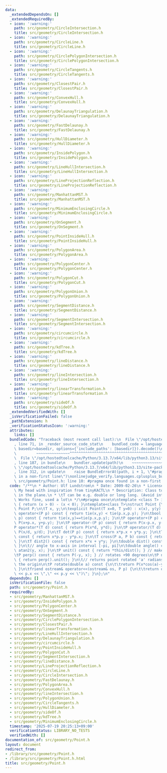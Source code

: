 ```yaml
---
data:
  _extendedDependsOn: []
  _extendedRequiredBy:
  - icon: ':warning:'
    path: src/geometry/CircleIntersection.h
    title: src/geometry/CircleIntersection.h
  - icon: ':warning:'
    path: src/geometry/CircleLine.h
    title: src/geometry/CircleLine.h
  - icon: ':warning:'
    path: src/geometry/CirclePolygonIntersection.h
    title: src/geometry/CirclePolygonIntersection.h
  - icon: ':warning:'
    path: src/geometry/CircleTangents.h
    title: src/geometry/CircleTangents.h
  - icon: ':warning:'
    path: src/geometry/ClosestPair.h
    title: src/geometry/ClosestPair.h
  - icon: ':warning:'
    path: src/geometry/ConvexHull.h
    title: src/geometry/ConvexHull.h
  - icon: ':warning:'
    path: src/geometry/DelaunayTriangulation.h
    title: src/geometry/DelaunayTriangulation.h
  - icon: ':warning:'
    path: src/geometry/FastDelaunay.h
    title: src/geometry/FastDelaunay.h
  - icon: ':warning:'
    path: src/geometry/HullDiameter.h
    title: src/geometry/HullDiameter.h
  - icon: ':warning:'
    path: src/geometry/InsidePolygon.h
    title: src/geometry/InsidePolygon.h
  - icon: ':warning:'
    path: src/geometry/LineHullIntersection.h
    title: src/geometry/LineHullIntersection.h
  - icon: ':warning:'
    path: src/geometry/LineProjectionReflection.h
    title: src/geometry/LineProjectionReflection.h
  - icon: ':warning:'
    path: src/geometry/ManhattanMST.h
    title: src/geometry/ManhattanMST.h
  - icon: ':warning:'
    path: src/geometry/MinimumEnclosingCircle.h
    title: src/geometry/MinimumEnclosingCircle.h
  - icon: ':warning:'
    path: src/geometry/OnSegment.h
    title: src/geometry/OnSegment.h
  - icon: ':warning:'
    path: src/geometry/PointInsideHull.h
    title: src/geometry/PointInsideHull.h
  - icon: ':warning:'
    path: src/geometry/PolygonArea.h
    title: src/geometry/PolygonArea.h
  - icon: ':warning:'
    path: src/geometry/PolygonCenter.h
    title: src/geometry/PolygonCenter.h
  - icon: ':warning:'
    path: src/geometry/PolygonCut.h
    title: src/geometry/PolygonCut.h
  - icon: ':warning:'
    path: src/geometry/PolygonUnion.h
    title: src/geometry/PolygonUnion.h
  - icon: ':warning:'
    path: src/geometry/SegmentDistance.h
    title: src/geometry/SegmentDistance.h
  - icon: ':warning:'
    path: src/geometry/SegmentIntersection.h
    title: src/geometry/SegmentIntersection.h
  - icon: ':warning:'
    path: src/geometry/circumcircle.h
    title: src/geometry/circumcircle.h
  - icon: ':warning:'
    path: src/geometry/kdTree.h
    title: src/geometry/kdTree.h
  - icon: ':warning:'
    path: src/geometry/lineDistance.h
    title: src/geometry/lineDistance.h
  - icon: ':warning:'
    path: src/geometry/lineIntersection.h
    title: src/geometry/lineIntersection.h
  - icon: ':warning:'
    path: src/geometry/linearTransformation.h
    title: src/geometry/linearTransformation.h
  - icon: ':warning:'
    path: src/geometry/sideOf.h
    title: src/geometry/sideOf.h
  _extendedVerifiedWith: []
  _isVerificationFailed: false
  _pathExtension: h
  _verificationStatusIcon: ':warning:'
  attributes:
    links: []
  bundledCode: "Traceback (most recent call last):\n  File \"/opt/hostedtoolcache/Python/3.13.7/x64/lib/python3.13/site-packages/onlinejudge_verify/documentation/build.py\"\
    , line 71, in _render_source_code_stat\n    bundled_code = language.bundle(stat.path,\
    \ basedir=basedir, options={'include_paths': [basedir]}).decode()\n          \
    \         ~~~~~~~~~~~~~~~^^^^^^^^^^^^^^^^^^^^^^^^^^^^^^^^^^^^^^^^^^^^^^^^^^^^^^^^^^^^^^^^^^\n\
    \  File \"/opt/hostedtoolcache/Python/3.13.7/x64/lib/python3.13/site-packages/onlinejudge_verify/languages/cplusplus.py\"\
    , line 187, in bundle\n    bundler.update(path)\n    ~~~~~~~~~~~~~~^^^^^^\n  File\
    \ \"/opt/hostedtoolcache/Python/3.13.7/x64/lib/python3.13/site-packages/onlinejudge_verify/languages/cplusplus_bundle.py\"\
    , line 312, in update\n    raise BundleErrorAt(path, i + 1, \"#pragma once found\
    \ in a non-first line\")\nonlinejudge_verify.languages.cplusplus_bundle.BundleErrorAt:\
    \ src/geometry/Point.h: line 10: #pragma once found in a non-first line\n"
  code: "/**\n * Author: Ulf Lundstrom\n * Date: 2009-02-26\n * License: CC0\n * Source:\
    \ My head with inspiration from tinyKACTL\n * Description: Class to handle points\
    \ in the plane.\n * \tT can be e.g. double or long long. (Avoid int.)\n * Status:\
    \ Works fine, used a lot\n */\n#pragma once\n\ntemplate <class T> int sgn(T x)\
    \ { return (x > 0) - (x < 0); }\ntemplate<class T>\nstruct Point {\n\ttypedef\
    \ Point P;\n\tT x, y;\n\texplicit Point(T x=0, T y=0) : x(x), y(y) {}\n\tbool\
    \ operator<(P p) const { return tie(x,y) < tie(p.x,p.y); }\n\tbool operator==(P\
    \ p) const { return tie(x,y)==tie(p.x,p.y); }\n\tP operator+(P p) const { return\
    \ P(x+p.x, y+p.y); }\n\tP operator-(P p) const { return P(x-p.x, y-p.y); }\n\t\
    P operator*(T d) const { return P(x*d, y*d); }\n\tP operator/(T d) const { return\
    \ P(x/d, y/d); }\n\tT dot(P p) const { return x*p.x + y*p.y; }\n\tT cross(P p)\
    \ const { return x*p.y - y*p.x; }\n\tT cross(P a, P b) const { return (a-*this).cross(b-*this);\
    \ }\n\tT dist2() const { return x*x + y*y; }\n\tdouble dist() const { return sqrt((double)dist2());\
    \ }\n\t// angle to x-axis in interval [-pi, pi]\n\tdouble angle() const { return\
    \ atan2(y, x); }\n\tP unit() const { return *this/dist(); } // makes dist()=1\n\
    \tP perp() const { return P(-y, x); } // rotates +90 degrees\n\tP normal() const\
    \ { return perp().unit(); }\n\t// returns point rotated 'a' radians ccw around\
    \ the origin\n\tP rotate(double a) const {\n\t\treturn P(x*cos(a)-y*sin(a),x*sin(a)+y*cos(a));\
    \ }\n\tfriend ostream& operator<<(ostream& os, P p) {\n\t\treturn os << \"(\"\
    \ << p.x << \",\" << p.y << \")\"; }\n};\n"
  dependsOn: []
  isVerificationFile: false
  path: src/geometry/Point.h
  requiredBy:
  - src/geometry/ManhattanMST.h
  - src/geometry/InsidePolygon.h
  - src/geometry/PolygonCenter.h
  - src/geometry/OnSegment.h
  - src/geometry/SegmentDistance.h
  - src/geometry/CirclePolygonIntersection.h
  - src/geometry/ClosestPair.h
  - src/geometry/linearTransformation.h
  - src/geometry/LineHullIntersection.h
  - src/geometry/DelaunayTriangulation.h
  - src/geometry/circumcircle.h
  - src/geometry/PointInsideHull.h
  - src/geometry/PolygonCut.h
  - src/geometry/SegmentIntersection.h
  - src/geometry/lineDistance.h
  - src/geometry/LineProjectionReflection.h
  - src/geometry/CircleLine.h
  - src/geometry/CircleIntersection.h
  - src/geometry/FastDelaunay.h
  - src/geometry/PolygonArea.h
  - src/geometry/ConvexHull.h
  - src/geometry/lineIntersection.h
  - src/geometry/PolygonUnion.h
  - src/geometry/CircleTangents.h
  - src/geometry/HullDiameter.h
  - src/geometry/sideOf.h
  - src/geometry/kdTree.h
  - src/geometry/MinimumEnclosingCircle.h
  timestamp: '2025-07-19 20:25:13+09:00'
  verificationStatus: LIBRARY_NO_TESTS
  verifiedWith: []
documentation_of: src/geometry/Point.h
layout: document
redirect_from:
- /library/src/geometry/Point.h
- /library/src/geometry/Point.h.html
title: src/geometry/Point.h
---
```

